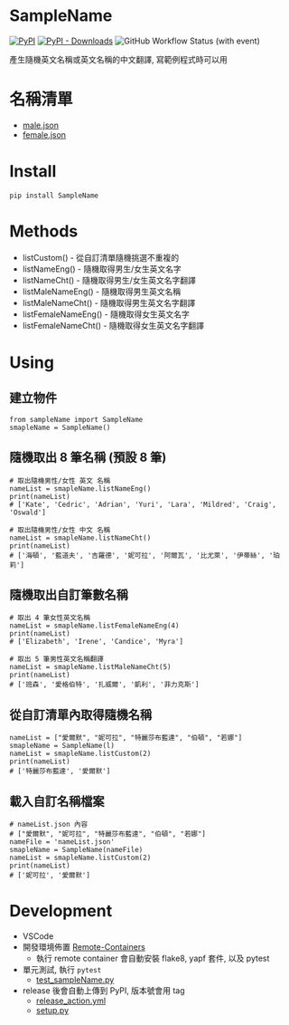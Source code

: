 # SampleName
[![PyPI](https://img.shields.io/pypi/v/SampleName?color=%2334D058&label=pypi%20package)](https://pypi.org/project/SampleName/)
[![PyPI - Downloads](https://img.shields.io/pypi/dm/SampleName.svg)](https://pypi.org/project/SampleName/)
![GitHub Workflow Status (with event)](https://img.shields.io/github/actions/workflow/status/8loser/SampleName/push_test.yml)

產生隨機英文名稱或英文名稱的中文翻譯, 寫範例程式時可以用

# 名稱清單
 - [male.json](https://github.com/8loser/SampleName/blob/main/sampleName/male.json)
 - [female.json](https://github.com/8loser/SampleName/blob/main/sampleName/female.json)

# Install
```
pip install SampleName
```
# Methods
 - listCustom() - 從自訂清單隨機挑選不重複的
 - listNameEng() - 隨機取得男生/女生英文名字
 - listNameCht() - 隨機取得男生/女生英文名字翻譯
 - listMaleNameEng() - 隨機取得男生英文名稱
 - listMaleNameCht() - 隨機取得男生英文名字翻譯
 - listFemaleNameEng() - 隨機取得女生英文名字
 - listFemaleNameCht() - 隨機取得女生英文名字翻譯
# Using

## 建立物件
```
from sampleName import SampleName
smapleName = SampleName()
```

## 隨機取出 8 筆名稱 (預設 8 筆)
```
# 取出隨機男性/女性 英文 名稱
nameList = smapleName.listNameEng()
print(nameList)
# ['Kate', 'Cedric', 'Adrian', 'Yuri', 'Lara', 'Mildred', 'Craig', 'Oswald']

# 取出隨機男性/女性 中文 名稱
nameList = smapleName.listNameCht()
print(nameList)
# ['海頓', '藍道夫', '吉羅德', '妮可拉', '阿爾瓦', '比尤萊', '伊蒂絲', '珀莉']
```

## 隨機取出自訂筆數名稱
```
# 取出 4 筆女性英文名稱
nameList = smapleName.listFemaleNameEng(4)
print(nameList)
# ['Elizabeth', 'Irene', 'Candice', 'Myra']

# 取出 5 筆男性英文名稱翻譯
nameList = smapleName.listMaleNameCht(5)
print(nameList)
# ['班森', '愛格伯特', '扎威爾', '凱利', '菲力克斯']
```

## 從自訂清單內取得隨機名稱
```
nameList = ["愛爾默", "妮可拉", "特麗莎布藍達", "伯頓", "若娜"]
smapleName = SampleName(l)
nameList = smapleName.listCustom(2)
print(nameList)
# ['特麗莎布藍達', '愛爾默']
```

## 載入自訂名稱檔案
```
# nameList.json 內容
# ["愛爾默", "妮可拉", "特麗莎布藍達", "伯頓", "若娜"]
nameFile = 'nameList.json'
smapleName = SampleName(nameFile)
nameList = smapleName.listCustom(2)
print(nameList)
# ['妮可拉', '愛爾默']
```

# Development

 - VSCode
 - 開發環境佈置 [Remote-Containers](https://8loser.github.io/2022/05/13/Remote-Containers/)
   - 執行 remote container 會自動安裝 flake8, yapf 套件, 以及 pytest
 - 單元測試, 執行 `pytest`
   - [test_sampleName.py](https://github.com/8loser/SampleName/blob/main/tests/test_sampleName.py)
 - release 後會自動上傳到 PyPI, 版本號會用 tag
   - [release_action.yml](https://github.com/8loser/SampleName/blob/main/.github/workflows/release_action.yml)
   - [setup.py](https://github.com/8loser/SampleName/blob/main/setup.py)